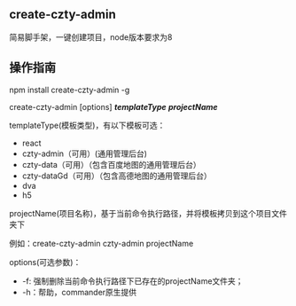 ## create-czty-admin ##
简易脚手架，一键创建项目，node版本要求为8

## 操作指南 ##
npm install create-czty-admin -g  

create-czty-admin [options] ***templateType*** ***projectName***

templateType(模板类型)，有以下模板可选：  

 - react
 - czty-admin（可用）(通用管理后台)
 - czty-data（可用）（包含百度地图的通用管理后台）
 - czty-dataGd（可用）（包含高德地图的通用管理后台）
 - dva
 - h5

 projectName(项目名称)，基于当前命令执行路径，并将模板拷贝到这个项目文件夹下
 
 例如：create-czty-admin czty-admin projectName

 options(可选参数)：
  - -f: 强制删除当前命令执行路径下已存在的projectName文件夹；
  - -h：帮助，commander原生提供

